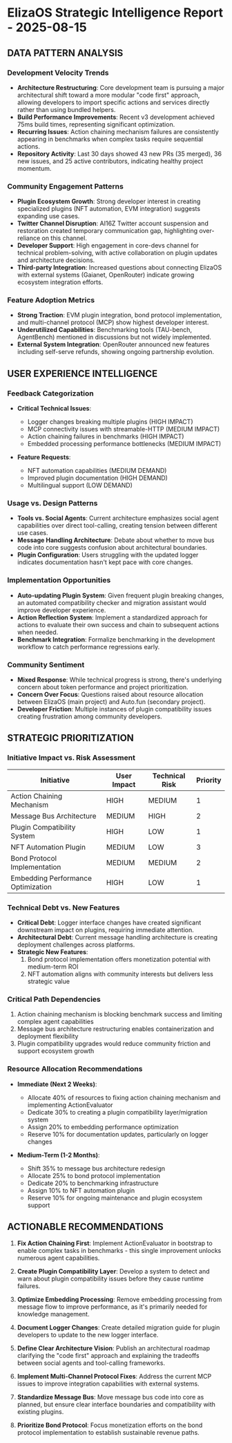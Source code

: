 # ElizaOS Strategic Intelligence Report - 2025-08-15

## DATA PATTERN ANALYSIS

### Development Velocity Trends
- **Architecture Restructuring**: Core development team is pursuing a major architectural shift toward a more modular "code first" approach, allowing developers to import specific actions and services directly rather than using bundled helpers.
- **Build Performance Improvements**: Recent v3 development achieved 75ms build times, representing significant optimization.
- **Recurring Issues**: Action chaining mechanism failures are consistently appearing in benchmarks when complex tasks require sequential actions.
- **Repository Activity**: Last 30 days showed 43 new PRs (35 merged), 36 new issues, and 25 active contributors, indicating healthy project momentum.

### Community Engagement Patterns
- **Plugin Ecosystem Growth**: Strong developer interest in creating specialized plugins (NFT automation, EVM integration) suggests expanding use cases.
- **Twitter Channel Disruption**: AI16Z Twitter account suspension and restoration created temporary communication gap, highlighting over-reliance on this channel.
- **Developer Support**: High engagement in core-devs channel for technical problem-solving, with active collaboration on plugin updates and architecture decisions.
- **Third-party Integration**: Increased questions about connecting ElizaOS with external systems (Gaianet, OpenRouter) indicate growing ecosystem integration efforts.

### Feature Adoption Metrics
- **Strong Traction**: EVM plugin integration, bond protocol implementation, and multi-channel protocol (MCP) show highest developer interest.
- **Underutilized Capabilities**: Benchmarking tools (TAU-bench, AgentBench) mentioned in discussions but not widely implemented.
- **External System Integration**: OpenRouter announced new features including self-serve refunds, showing ongoing partnership evolution.

## USER EXPERIENCE INTELLIGENCE

### Feedback Categorization
- **Critical Technical Issues**:
  - Logger changes breaking multiple plugins (HIGH IMPACT)
  - MCP connectivity issues with streamable-HTTP (MEDIUM IMPACT)
  - Action chaining failures in benchmarks (HIGH IMPACT)
  - Embedded processing performance bottlenecks (MEDIUM IMPACT)

- **Feature Requests**:
  - NFT automation capabilities (MEDIUM DEMAND)
  - Improved plugin documentation (HIGH DEMAND)
  - Multilingual support (LOW DEMAND)

### Usage vs. Design Patterns
- **Tools vs. Social Agents**: Current architecture emphasizes social agent capabilities over direct tool-calling, creating tension between different use cases.
- **Message Handling Architecture**: Debate about whether to move bus code into core suggests confusion about architectural boundaries.
- **Plugin Configuration**: Users struggling with the updated logger indicates documentation hasn't kept pace with core changes.

### Implementation Opportunities
- **Auto-updating Plugin System**: Given frequent plugin breaking changes, an automated compatibility checker and migration assistant would improve developer experience.
- **Action Reflection System**: Implement a standardized approach for actions to evaluate their own success and chain to subsequent actions when needed.
- **Benchmark Integration**: Formalize benchmarking in the development workflow to catch performance regressions early.

### Community Sentiment
- **Mixed Response**: While technical progress is strong, there's underlying concern about token performance and project prioritization.
- **Concern Over Focus**: Questions raised about resource allocation between ElizaOS (main project) and Auto.fun (secondary project).
- **Developer Friction**: Multiple instances of plugin compatibility issues creating frustration among community developers.

## STRATEGIC PRIORITIZATION

### Initiative Impact vs. Risk Assessment
| Initiative | User Impact | Technical Risk | Priority |
|------------|------------|----------------|----------|
| Action Chaining Mechanism | HIGH | MEDIUM | 1 |
| Message Bus Architecture | MEDIUM | HIGH | 2 |
| Plugin Compatibility System | HIGH | LOW | 1 |
| NFT Automation Plugin | MEDIUM | LOW | 3 |
| Bond Protocol Implementation | MEDIUM | MEDIUM | 2 |
| Embedding Performance Optimization | HIGH | LOW | 1 |

### Technical Debt vs. New Features
- **Critical Debt**: Logger interface changes have created significant downstream impact on plugins, requiring immediate attention.
- **Architectural Debt**: Current message handling architecture is creating deployment challenges across platforms.
- **Strategic New Features**: 
  1. Bond protocol implementation offers monetization potential with medium-term ROI
  2. NFT automation aligns with community interests but delivers less strategic value

### Critical Path Dependencies
1. Action chaining mechanism is blocking benchmark success and limiting complex agent capabilities
2. Message bus architecture restructuring enables containerization and deployment flexibility
3. Plugin compatibility upgrades would reduce community friction and support ecosystem growth

### Resource Allocation Recommendations
- **Immediate (Next 2 Weeks)**:
  - Allocate 40% of resources to fixing action chaining mechanism and implementing ActionEvaluator
  - Dedicate 30% to creating a plugin compatibility layer/migration system
  - Assign 20% to embedding performance optimization
  - Reserve 10% for documentation updates, particularly on logger changes

- **Medium-Term (1-2 Months)**:
  - Shift 35% to message bus architecture redesign
  - Allocate 25% to bond protocol implementation
  - Dedicate 20% to benchmarking infrastructure
  - Assign 10% to NFT automation plugin
  - Reserve 10% for ongoing maintenance and plugin ecosystem support

## ACTIONABLE RECOMMENDATIONS

1. **Fix Action Chaining First**: Implement ActionEvaluator in bootstrap to enable complex tasks in benchmarks - this single improvement unlocks numerous agent capabilities.

2. **Create Plugin Compatibility Layer**: Develop a system to detect and warn about plugin compatibility issues before they cause runtime failures.

3. **Optimize Embedding Processing**: Remove embedding processing from message flow to improve performance, as it's primarily needed for knowledge management.

4. **Document Logger Changes**: Create detailed migration guide for plugin developers to update to the new logger interface.

5. **Define Clear Architecture Vision**: Publish an architectural roadmap clarifying the "code first" approach and explaining the tradeoffs between social agents and tool-calling frameworks.

6. **Implement Multi-Channel Protocol Fixes**: Address the current MCP issues to improve integration capabilities with external systems.

7. **Standardize Message Bus**: Move message bus code into core as planned, but ensure clear interface boundaries and compatibility with existing plugins.

8. **Prioritize Bond Protocol**: Focus monetization efforts on the bond protocol implementation to establish sustainable revenue paths.